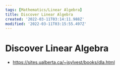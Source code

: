 ```yaml
---
tags: [Mathematics/Linear Algebra]
title: Discover Linear Algebra
created: '2022-03-11T03:14:11.988Z'
modified: '2022-03-11T03:15:55.497Z'
---
```


# Discover Linear Algebra

* https://sites.ualberta.ca/~jsylvest/books/dla.html

